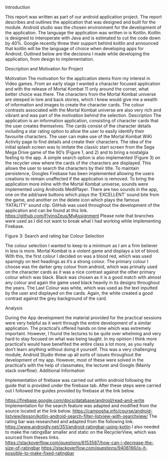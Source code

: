 Introduction

This report was written as part of our android application project. The report describes and outlines the application that was designed and built for the module. Android studio was the chosen environment for the development of the application. The language the application was written in is Koitlin. Koitlin is designed to interoperate with Java and is estimated to cut the code down by 40%. Google recently threw their support behind koitlin and announced that koitlin will be the language of choice when developing apps for Android.
Outlined below are the decisions I made while developing the application, from design to implementation.

Description and Motivation for Project

Motivation
The motivation for the application stems from my interest in Video games. From an early stage I wanted a character focused application and with the release of Mortal Kombat 11 only around the corner, what better choice was there. The characters from the Mortal Kombat universe are steeped in lore and back stories,  which I knew would give me a wealth of information and images to create the character cards. The colour contrasts associated with the Mortal Kombat universe are also very rich and vibrant and was part of the motivation behind the selection.
Description
The application is an information application, consisting of character cards that the user creates themselves. The cards consist of the character details including a star rating option to allow the user to easily identify their favourite characters. The user can make use of the Mortal Kombat WiKi Activity page to find details and create their characters.
The idea of the initial splash screen was to imitate the classic start screen from the Sega Mega Drive game of the 90’s (Figure 1, and 2) and to bring a nostalgia feeling to the app.
A simple search option is also implemented (Figure 3) on the recycler view where the cards of the characters are displayed. This allows the user to search the characters by their title.
To maintain persistence, Googles Firebase has been implemented allowing the users creations to remain unaffected if the application is removed.
To bring the application more inline with the Mortal Kombat universe, sounds were implemented using Androids MediPlayer. There are two sounds in the app, one on the add/save buttons which plays the ‘EXCELLENT’ sound bite from the game, and another on the delete icon which plays the famous ‘FATALITY’ sound clip.
GitHub was used throughout the development of the application and can be found at this link.
https://github.com/FlyingZeus/MyAssignment 
Please note that branches were used as I did not want to break what I had working while implementing Firebase.

Figure 3: Search and rating bar
Colour Selection

The colour selection I wanted to keep to a minimum as I am a firm believer in less is more. Mortal Kombat is a violent game and displays a lot of blood. With this, the first colour I decided on was a blood red, which was used sparingly on text headings as it’s a strong colour.
The primary colour I choose was the darker grey colour from android, which was primaily used on the character cards as it was a nice contrast against the other primary colour which was black. Black was chosen as it is a good match with almost any colour and again the game used black heavily in its designs throughout the years.
The Last Colour was white, which was used as the text inputted by the user and displayed on the cards. Again, the white created a good contrast against the grey background of the card.

Analysis

During the App development the material provided for the practical sessions were very helpful as it went through the entire development of a similar application. The practical’s offered hands on time which was extremely important. However, I found the lectures to be quite over whelming and very hard to stay focused on what was being taught. In my opinion I think more practical’s would have benefited the entire class a lot more, as you really don’t learn anything without doing it yourself.
This was a very challenging module; Android Studio threw up all sorts of issues throughout the development of my app. However, most of these were solved in the practical’s with the help of classmates, the lecturer and Google (Mainly stack overflow).
Additional Information

Implementation of firebase was carried out within android following the guide that is provided under the firebase tab. After these steps were carried out I followed the guides provided by firebase at the link below.

https://firebase.google.com/docs/database/android/read-and-write
Implementation for the search feature was adapted and modified from the source located at the link below.
https://camposha.info/course/android-listview/lesson/kotlin-android-search-filter-listview-with-searchview/
The rating bar was researched and adapted from the following link.
https://www.androidly.net/351/android-ratingbar-using-kotlin
 I also needed to make the ratingsBar smaller and static on the RecyclerView, which was sourced from theses links.
https://stackoverflow.com/questions/6153587/how-can-i-decrease-the-size-of-ratingbar
https://stackoverflow.com/questions/9406166/is-it-possible-to-make-fixed-ratingbar
 
 



